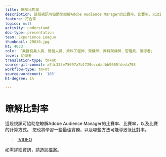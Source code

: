 ```yaml
---
title: 瞭解比對率
description: 這段視訊可協助您瞭解Adobe Audience Manager的比賽率、比賽率，以及比賽的計算方式。 您也將學習一些最佳實務，以及哪些方法可能導致低比對率。
feature: 符合率
topics: null
activity: understand
doc-type: presentation
team: Experience League
thumbnail: 29830.jpg
kt: 4033
role: 「業務從業人員、開發人員、資料工程師、架構師、資料架構師、管理員、領導者」
level: 初學者
translation-type: tm+mt
source-git-commit: a7dc335e75697a7b1720eccdadbb9605fdeda798
workflow-type: tm+mt
source-wordcount: '105'
ht-degree: 1%

---
```



# 瞭解比對率

這段視訊可協助您瞭解Adobe Audience Manager的比賽率、比賽率，以及比賽的計算方式。 您也將學習一些最佳實務，以及哪些方法可能導致低比對率。

>[!VIDEO](https://video.tv.adobe.com/v/29830/?quality=12)

如需詳細資訊，請造訪[檔案](https://docs.adobe.com/help/en/audience-manager/user-guide/features/addressable-audiences.html)。
